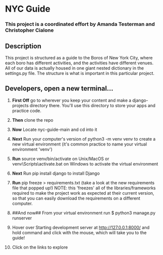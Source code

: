 # NYC Guide

### This project is a coordinated effort by Amanda Testerman and Christopher Cialone

## Description
This project is structured as a guide to the Boros of New York City, where each boro has different activities, and the activities have different venues. All of our data is actually housed in one giant nested dictionary in the settings.py file. The structure is what is important in this particular project.

## Developers, open a new terminal...

1. **First Off** go to wherever you keep your content and make a django-projects directory there. You'll use this directory to store your apps and practice code.

2. **Then** clone the repo

3. **Now** Locate nyc-guide-main and cd into it

4. **Next** Run your computer's version of python3 -m venv venv to create a new virtual environment (it's common practice to name your virtual environment 'venv')

5. **Run** source venv/bin/activate on Unix/MacOS or venv\Scripts\activate.bat on Windows to activate the virtual environment

6. **Next** Run pip install django to install Django

7. **Run** pip freeze > requirements.txt (take a look at the new requirements file that popped up!) NOTE: this 'freezes' all of the libraries/frameworks required to make the project work as expected at their current version, so that you can easily download the requirements on a different computer.

8. ##And now## From your virtual environment run $ python3 manage.py runserver

9. Hover over Starting development server at http://127.0.0.1:8000/ and hold command and click with the mouse, which will take you to the guide! 

10. Click on the links to explore

